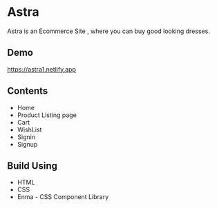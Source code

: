 
# Astra

Astra is an Ecommerce Site , where you can buy good looking dresses.




## Demo

https://astra1.netlify.app

## Contents
* Home
* Product Listing page
* Cart
* WishList
* Signin 
* Signup
## Build Using

 - HTML
 - CSS 
 - Enma -  CSS Component Library
